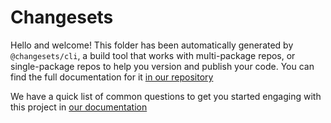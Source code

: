 # Changesets

Hello and welcome! This folder has been automatically generated by `@changesets/cli`, a build tool that works with multi-package repos, or single-package repos to help you version and publish your code. You can find the full documentation for it [in our repository](https://acadiemgroup/servicedesk/changesets)

We have a quick list of common questions to get you started engaging with this project in
[our documentation](https://acadiemgroup/wiki/blob/main/docs/common-questions.md)

